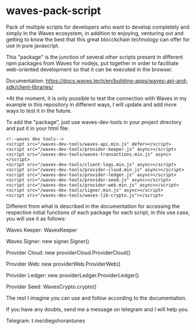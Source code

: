# waves-pack-script
Pack of multiple scripts for developers who want to develop completely and simply in the Waves ecosystem, in addition to enjoying, venturing out and getting to know the best that this great blocckchain technology can offer for use in pure javascript.

This "package" is the junction of several other scripts present in different npm packages from Waves for nodejs, put together in order to facilitate web-oriented development so that it can be executed in the browser.

Documentation: https://docs.waves.tech/en/building-apps/waves-api-and-sdk/client-libraries/



*At the moment, it is only possible to test the connection with Waves in my example in this repository in different ways, I will update and add more ways to test it in the future.

To add the "package", just use waves-dev-tools in your project directory and put it in your html file:

    <!--waves dev tools-->
    <script src="/waves-dev-tools/waves-api.min.js" defer></script>
    <script src="/waves-dev-tools/provider-keeper.js" async></script>
    <script src="/waves-dev-tools/waves-transactions.min.js" async></script>
    <script src="/waves-dev-tools/client-logs.min.js" async></script>
    <script src="/waves-dev-tools/provider-cloud.min.js" async></script>
    <script src="/waves-dev-tools/provider-ledger.js" async></script>
    <script src="/waves-dev-tools/provider-seed.js" async></script>
    <script src="/waves-dev-tools/provider-web.min.js" async></script>
    <script src="/waves-dev-tools/signer.min.js" async></script>
    <script src="/waves-dev-tools/waves-lib-crypto.js"></script>

Different from what is described in the documentation for accessing the respective initial functions of each package for each script, in this use case, you will use it as follows:

Waves Keeper: WavesKeeper

Waves Signer: new signer.Signer()

Provider Cloud: new providerCloud.ProviderCloud()

Provider Web: new providerWeb.ProviderWeb()

Provider Ledger: new providerLedger.ProviderLedger()

Provider Seed: WavesCrypto.crypto()

The rest I imagine you can use and follow according to the documentation.

If you have any doubts, send me a message on telegram and I will help you.

Telegram: t.me/diegohorantunes
